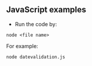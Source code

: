 ## JavaScript examples

* Run the code by:

~~~~
node <file name>
~~~~

For example:
~~~~
node datevalidation.js
~~~~
